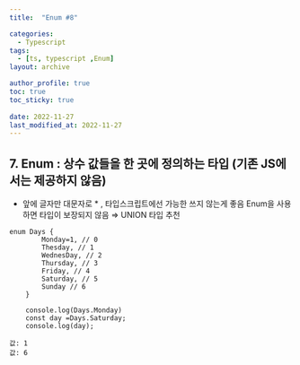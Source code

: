 ```yaml
---
title:  "Enum #8"

categories:
  - Typescript
tags:
  - [ts, typescript ,Enum]
layout: archive

author_profile: true
toc: true
toc_sticky: true
 
date: 2022-11-27
last_modified_at: 2022-11-27
---
```

## 7.  **Enum**   : 상수 값들을 한 곳에 정의하는 타입 (기존 JS에서는 제공하지 않음)

- 앞에 글자만 대문자로 * , 타입스크립트에선 가능한 쓰지 않는게 좋음 Enum을 사용하면 타입이 보장되지 않음 ⇒ UNION 타입 추천

```tsx
enum Days {
        Monday=1, // 0
        Thesday, // 1
        WednesDay, // 2
        Thursday, // 3
        Friday, // 4
        Saturday, // 5
        Sunday // 6
    }

    console.log(Days.Monday)
    const day =Days.Saturday;
    console.log(day);

값: 1
값: 6
```